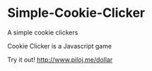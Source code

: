 # Simple-Cookie-Clicker
A simple cookie clickers

Cookie Clicker is a Javascript game

Try it out!
http://www.piloj.me/dollar
